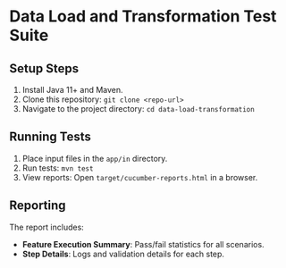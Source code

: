 # Data Load and Transformation Test Suite

## Setup Steps

1. Install Java 11+ and Maven.
2. Clone this repository: `git clone <repo-url>`
3. Navigate to the project directory: `cd data-load-transformation`

## Running Tests

1. Place input files in the `app/in` directory.
2. Run tests: `mvn test`
3. View reports: Open `target/cucumber-reports.html` in a browser.

## Reporting

The report includes:

- **Feature Execution Summary**: Pass/fail statistics for all scenarios.
- **Step Details**: Logs and validation details for each step.
